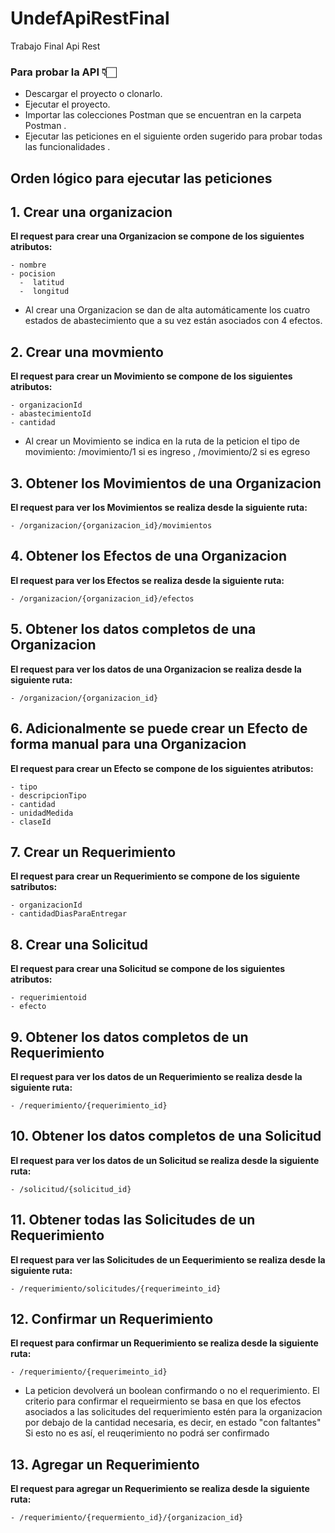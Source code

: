 # UndefApiRestFinal

Trabajo Final Api Rest

### Para probar la API 👇🏻
* Descargar el proyecto o clonarlo.
* Ejecutar el proyecto.
* Importar las colecciones Postman que se encuentran en la carpeta Postman .
* Ejecutar las peticiones en el siguiente orden sugerido para probar todas las funcionalidades .


## Orden lógico para ejecutar las peticiones

## 1. Crear una organizacion
**El request para crear una Organizacion se compone de los siguientes atributos:**
   
    - nombre 
    - pocision  
      -  latitud 
      -  longitud 
    
* Al crear una Organizacion se dan de alta automáticamente los cuatro estados de abastecimiento que a su vez están asociados con 4 efectos.

## 2. Crear una movmiento
**El request para crear un Movimiento se compone de los siguientes atributos:**

    - organizacionId
    - abastecimientoId
    - cantidad
    
* Al crear un Movimiento se indica en la ruta de la peticion el tipo de movimiento: /movimiento/1 si es ingreso , /movimiento/2 si es egreso

## 3. Obtener los Movimientos de una Organizacion
**El request para ver los Movimientos se realiza desde la siguiente ruta:**

    - /organizacion/{organizacion_id}/movimientos

## 4. Obtener los Efectos de una Organizacion
**El request para ver los Efectos se realiza desde la siguiente ruta:**

    - /organizacion/{organizacion_id}/efectos
    

## 5. Obtener los datos completos de una Organizacion
**El request para ver los datos de una Organizacion se realiza desde la siguiente ruta:**

    - /organizacion/{organizacion_id}
    
    
 ## 6. Adicionalmente se puede crear un Efecto de forma manual para una Organizacion
**El request para crear un Efecto se compone de los siguientes atributos:**

    - tipo
    - descripcionTipo 
    - cantidad 
    - unidadMedida
    - claseId
    
    
 ## 7. Crear un Requerimiento
 **El request para crear un Requerimiento se compone de los siguiente satributos:**

    - organizacionId
    - cantidadDiasParaEntregar

 ## 8. Crear una Solicitud
 **El request para crear una Solicitud se compone de los siguientes atributos:**

    - requerimientoid
    - efecto
     
 ## 9. Obtener los datos completos de  un Requerimiento
**El request para ver los datos de un Requerimiento se realiza desde la siguiente ruta:**

    - /requerimiento/{requerimiento_id}
    
 ## 10. Obtener los datos completos de una Solicitud
**El request para ver los datos de un Solicitud se realiza desde la siguiente ruta:**

    - /solicitud/{solicitud_id}
    
 ## 11. Obtener todas las Solicitudes de un Requerimiento
**El request para ver las Solicitudes de un Eequerimiento se realiza desde la siguiente ruta:**

    - /requerimiento/solicitudes/{requerimeinto_id}
    
 ## 12. Confirmar un Requerimiento
**El request para confirmar un Requerimiento se realiza desde la siguiente ruta:**

    - /requerimiento/{requerimeinto_id}
    
* La peticion devolverá un boolean confirmando o no el requerimiento. El criterio para confirmar el requeirmiento se basa en que los efectos asociados a las solicitudes del requerimiento estén para la organizacion por debajo de la cantidad necesaria, es decir, en estado "con faltantes" Si esto no es así, el reuqerimiento no podrá ser confirmado

 ## 13. Agregar un Requerimiento
**El request para agregar un Requerimiento se realiza desde la siguiente ruta:**

    - /requerimiento/{requermiento_id}/{organizacion_id}   


